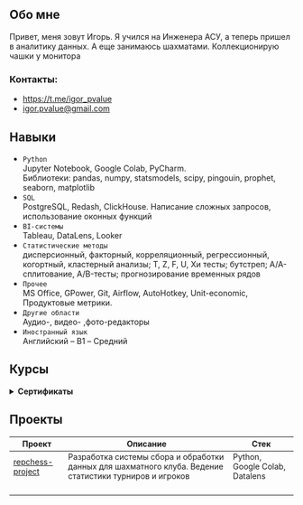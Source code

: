 
## Обо мне

Привет, меня зовут Игорь. Я учился на Инженера АСУ, а теперь пришел в аналитику данных. А еще занимаюсь шахматами. Коллекционирую чашки у монитора

### Контакты:
*  https://t.me/igor_pvalue
*  igor.pvalue@gmail.com

## Навыки

* `Python` <br>
Jupyter Notebook, Google Colab, PyCharm. <br>
Библиотеки: pandas, numpy, statsmodels, scipy, pingouin, prophet, seaborn, matplotlib <br>
* `SQL` <br>
PostgreSQL, Redash, ClickHouse. Написание сложных запросов, использование оконных функций <br>
* `BI-системы` <br>
Tableau, DataLens, Looker <br>
* `Статистические методы` <br>
дисперсионный, факторный, корреляционный, регрессионный, когортный, кластерный анализы; T, Z, F, U, Хи тесты; бутстреп; A/A-сплитование, A/B-тесты; прогнозирование временных рядов <br>
* `Прочее` <br>
MS Office, GPower, Git, Airflow, AutoHotkey, Unit-economic, Продуктовые метрики. <br> 
* `Другие области` <br>
Аудио-, видео- ,фото-редакторы <br>
* `Иностранный язык` <br>
Английский – B1 – Средний <br>

## Курсы 
<details>	
 <summary><b> Сертификаты </b></summary>

<img src="images/DA.jpg" alt="sert1" width="400"> <img src="images/SQL.jpg" alt="sert2" width="400"> 
<img src="images/BI.jpg" alt="sert3" width="400"> <img src="images/Stats.jpg" alt="sert4" width="400"> 
</details>	

## Проекты

| Проект | Описание | Стек |
|----------------|-----------------|-----------------|
|[repchess-project](https://github.com/igor-turkin/repchess-project)| Разработка системы сбора и обработки данных для шахматного клуба. Ведение статистики турниров и игроков  |Python, Google Colab, Datalens|
|||
|||
|||
|||
